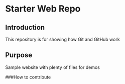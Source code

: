 # Starter Web Repo

## Introduction

This repository is for showing how Git and GitHub work

## Purpose

Sample website with plenty of files for demos

###How to contribute
